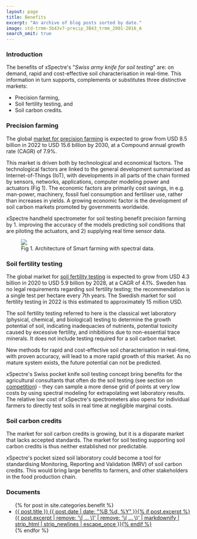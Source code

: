```yaml
---
layout: page
title: Benefits
excerpt: "An archive of blog posts sorted by date."
image: std-trmm-3b43v7-precip_3B43_trmm_2001-2016_A
search_omit: true
---
```


### Introduction

The benefits of xSpectre's "_Swiss army knife for soil testing_" are: on demand, rapid and cost-effective soil characterisation in real-time. This information in turn supports, complements or substitutes three distinctive markets:

- Precision farming,
- Soil fertility testing, and
- Soil carbon credits.

### Precision farming

The global [market for precision farming](https://www.marketsandmarkets.com/Market-Reports/precision-farming-market-1243.html?gclid=Cj0KCQjwmouZBhDSARIsALYcouqj1j8QXxHTqP9hHhYNm6kLNdVVkGlyzEVhD9K0IPKtvcj2_DZ4uJQaAvKjEALw_wcB) is expected to grow from USD 8.5 billion in 2022 to USD 15.6 billion by 2030, at a Compound annual growth rate (CAGR) of 7.9%.

This market is driven both by technological and economical factors. The technological factors are linked to the general development summarised as Internet-of-Things (IoT), with developments in all parts of the chain formed by sensors, networks, applications, computer modeling power and actuators (Fig 1). The economic factors are primarily cost savings, in e.g. man-power, machinery, fossil fuel consumption and fertiliser use, rather than increases in yields. A growing economic factor is the development of soil carbon markets promoted by governments worldwide.

xSpectre handheld spectrometer for soil testing  benefit precision farming by 1. improving the accuracy of the models predicting soil conditions that are piloting the actuators, and 2) supplying real time sensor data.   

<figure>
<img src="../../images/geoimagine_architecture_vinnova_v01_20200511.png">
<figcaption> Fig 1. Architecture of Smart farming with spectral data. </figcaption>
</figure>

### Soil fertility testing

The global market for [soil fertility testing](https://www.researchandmarkets.com/reports/5394045/soil-fertility-testing-market-forecast-to-2028) is expected to grow from USD 4.3 billion in 2020 to USD 5.9 billion by 2028, at a CAGR of 4.1%. Sweden has no legal requirements regarding soil fertility testing; the recommendation is a single test per hectare every 7th years. The Swedish market for soil fertility testing in 2022 is this estimated to approximately 15 million USD.

The soil fertility testing referred to here is the classical wet laboratory (physical, chemical, and biological) testing to determine the growth potential of soil, indicating inadequacies of nutrients, potential toxicity caused by excessive fertility, and inhibitions due to non-essential trace minerals. It does not include testing required for a soil carbon market.

New methods for rapid and cost-effective soil characterisation in real-time, with proven accuracy, will lead to a more rapid growth of this market. As no mature system exists, the future potential can not be predicted.

xSpectre's Swiss pocket knife soil testing concept bring benefits for the agricultural consultants that often do the soil testing (see section on [competition](../../competition)) - they can sample a more dense grid of points at very low costs by using spectral modeling for extrapolating wet laboratory results. The relative low cost of xSpectre's spectrometers also opens for individual farmers to directly test soils in real time at negligible marginal costs.

### Soil carbon credits

The market for soil carbon credits is growing, but it is a disparate market that lacks accepted standards. The market for soil testing supporting soil carbon credits is thus neither established nor predictable.

xSpectre's pocket sized soil laboratory could become a tool for standardising Monitoring, Reporting and Validation (MRV) of soil carbon credits. This would bring large benefits to farmers, and other stakeholders in the food production chain.

### Documents

<ul class="post-list">
{% for post in site.categories.benefit %}
  <li><article><a href="{{ site.url }}{{ post.url }}">{{ post.title }} <span class="entry-date"><time datetime="{{ post.date | date_to_xmlschema }}">{{ post.date | date: "%B %d, %Y" }}</time></span>{% if post.excerpt %} <span class="excerpt">{{ post.excerpt | remove: '\[ ... \]' | remove: '\( ... \)' | markdownify | strip_html | strip_newlines | escape_once }}</span>{% endif %}</a></article></li>
{% endfor %}
</ul>
